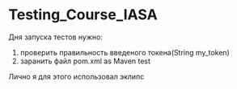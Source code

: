 # Testing_Course_IASA

Дня запуска тестов нужно:
1) проверить правильность введеного токена(String my_token)
2) заранить файл pom.xml as Maven test

Лично я для этого использовал эклипс

